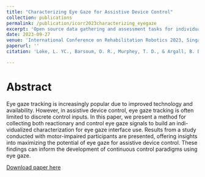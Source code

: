 ```yaml
---
title: "Characterizing Eye Gaze for Assistive Device Control"
collection: publications
permalink: /publication/icorr2023characterizing_eyegaze
excerpt: 'Open source data gathering and assessment tasks for individualized characterization of eye gaze interface use.'
date: 2023-09-27
venue: 'International Conference on Rehabilitation Robotics 2023, Singapore'
paperurl: ''
citation: 'Loke, L. YC., Barsoum, D. R., Murphey, T. D., & Argall, B. D. (2023, September). Characterizing eye gaze for assistive device control. In 2023 International Conference on Rehabilitation Robotics (ICORR) (pp. 1-6). IEEE.'

---
```

Abstract
======
Eye gaze tracking is increasingly popular due
to improved technology and availability. However, in assistive
device control, eye gaze tracking is often limited to discrete
control inputs. In this paper, we present a method for collecting
both reactionary and control eye gaze signals to build an indi-
vidualized characterization for eye gaze interface use. Results
from a study conducted with motor-impaired participants are
presented, offering insights into maximizing the potential of eye
gaze for assistive device control. These findings can inform the
development of continuous control paradigms using eye gaze.

[Download paper here](https://bpb-us-e1.wpmucdn.com/sites.northwestern.edu/dist/5/1812/files/2023/07/23icorr_loke.pdf)
